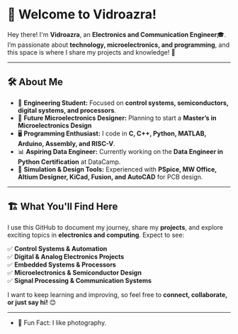 # 👋 Welcome to Vidroazra! 

Hey there! I'm **Vidroazra**, an **Electronics and Communication Engineer**🎓. I’m passionate about **technology, microelectronics, and programming**, and this space is where I share my projects and knowledge! 🚀

---

## 🛠️ About Me

- 📡 **Engineering Student:** Focused on **control systems, semiconductors, digital systems, and processors**.
- 🔬 **Future Microelectronics Designer:** Planning to start a **Master’s in Microelectronics Design**
- 🖥️ **Programming Enthusiast:** I code in **C, C++, Python, MATLAB, Arduino, Assembly, and RISC-V**.
- 📊 **Aspiring Data Engineer:** Currently working on the **Data Engineer in Python Certification** at DataCamp.
- 🔧 **Simulation & Design Tools:** Experienced with **PSpice, MW Office, Altium Designer, KiCad, Fusion, and AutoCAD** for PCB design.

---

## 🏗️ What You'll Find Here

I use this GitHub to document my journey, share my **projects**, and explore exciting topics in **electronics and computing**. Expect to see:

✅ **Control Systems & Automation**  
✅ **Digital & Analog Electronics Projects**  
✅ **Embedded Systems & Processors**  
✅ **Microelectronics & Semiconductor Design**  
✅ **Signal Processing & Communication Systems**  

I want to keep learning and improving, so feel free to **connect, collaborate, or just say hi!** 😊

---

- 🌱 Fun Fact: I like photography.
